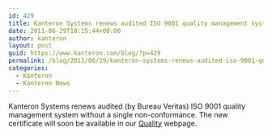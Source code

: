 ```yaml
---
id: 429
title: Kanteron Systems renews audited ISO 9001 quality management system
date: 2011-06-29T18:15:44+00:00
author: kanteron
layout: post
guid: https://www.kanteron.com/blog/?p=429
permalink: /blog/2011/06/29/kanteron-systems-renews-audited-iso-9001-quality-management-system/
categories:
  - Kanteron
  - Kanteron News
---
```

Kanteron Systems renews audited (by Bureau Veritas) ISO 9001 quality management system without a single non-conformance. The new certificate will soon be available in our [Quality](https://www.kanteron.com/blog/quality-and-partners/) webpage.